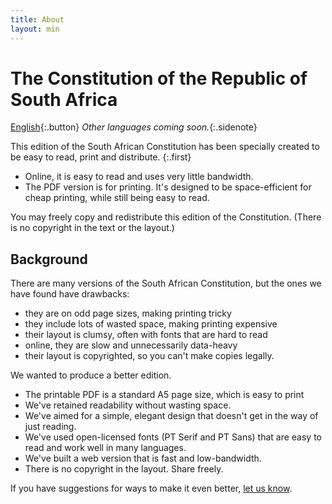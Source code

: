 ```yaml
---
title: About
layout: min
---
```


# The Constitution of the Republic of South&nbsp;Africa

[English](constitution/0-3-contents.html){:.button} 
*Other languages coming soon.*{:.sidenote}

This edition of the South African Constitution has been specially created to be easy to read, print and distribute.
{:.first}

*	Online, it is easy to read and uses very little bandwidth.
*	The PDF version is for printing. It's designed to be space-efficient for cheap printing, while still being easy to read.

You may freely copy and redistribute this edition of the Constitution. (There is no copyright in the text or the layout.)

## Background

There are many versions of the South African Constitution, but the ones we have found have drawbacks: 

*	they are on odd page sizes, making printing tricky
*	they include lots of wasted space, making printing expensive
*	their layout is clumsy, often with fonts that are hard to read
*	online, they are slow and unnecessarily data-heavy
*	their layout is copyrighted, so you can't make copies legally.

We wanted to produce a better edition. 

*	The printable PDF is a standard A5 page size, which is easy to print
*	We've retained readability without wasting space.
*	We've aimed for a simple, elegant design that doesn't get in the way of just reading.
*	We've used open-licensed fonts (PT Serif and PT Sans) that are easy to read and work well in many languages.
*	We've built a web version that is fast and low-bandwidth.
*	There is no copyright in the layout. Share freely.

If you have suggestions for ways to make it even better, [let us know](http://electricbookworks.com/contact).
